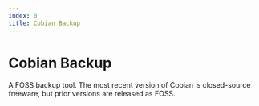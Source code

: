 ```yaml
---
index: 0
title: Cobian Backup
---
```

# Cobian Backup

A FOSS backup tool. The most recent version of Cobian is closed-source freeware, but prior versions are released as FOSS.